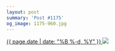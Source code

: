 ```yaml
---
layout: post
summary: 'Post #1175'
og_image: 1175-960.jpg
---
```


<p>
 <time>
  <a href="/1175">
   {{ page.date | date: "%B %-d, %Y" }}
  </a>
 </time>
 <a href="/1175">
  <img sizes="(min-width: 700px) 50vw, calc(100vw - 2rem)" src="{{ site.assets_url }}/1175-480.jpg" srcset="{{ site.assets_url }}/1175-240.jpg 240w, {{ site.assets_url }}/1175-480.jpg 480w, {{ site.assets_url }}/1175-720.jpg 720w, {{ site.assets_url }}/1175-960.jpg 960w"/>
 </a>
</p>
